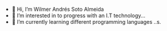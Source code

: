 - 👋 Hi, I’m Wilmer Andrés Soto Almeida
- 👀 I’m interested in to progress with an I.T technology...
- 🌱 I’m currently learning different programming languages ..s.


<!---
WilSotoA/WilSotoA is a ✨ special ✨ repository because its `README.md` (this file) appears on your GitHub profile.
You can click the Preview link to take a look at your changes.
--->
